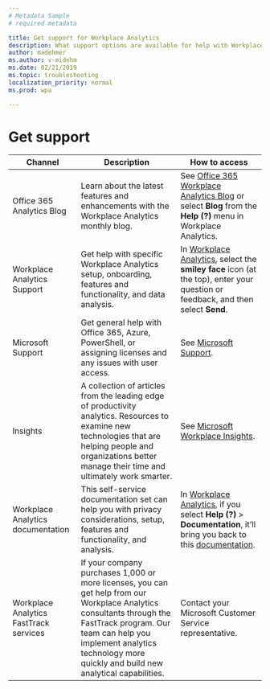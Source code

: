 ```yaml
---
# Metadata Sample
# required metadata

title: Get support for Workplace Analytics
description: What support options are available for help with Workplace Analytics
author: madehmer
ms.author: v-midehm
ms.date: 02/21/2019
ms.topic: troubleshooting
localization_priority: normal 
ms.prod: wpa

---
```

# Get support

|Channel|Description|How to access|
|-------|-----------|---------------|
|Office 365 Analytics Blog|Learn about the latest features and enhancements with the Workplace Analytics monthly blog.|See [Office 365 Workplace Analytics Blog](https://techcommunity.microsoft.com/t5/Office-365-Analytics-Blog/bg-p/Office365AnalyticsBlog) or select **Blog** from the **Help (?)** menu in Workplace Analytics.|
|Workplace Analytics Support|Get help with specific Workplace Analytics setup, onboarding, features and functionality, and data analysis.|In [Workplace Analytics](https://workplaceanalytics.office.com), select the **smiley face** icon (at the top), enter your question or feedback, and then select **Send**.|
|Microsoft Support|Get general help with Office 365, Azure, PowerShell, or assigning licenses and any issues with user access.|See [Microsoft Support](https://support.microsoft.com/).|
|Insights|A collection of articles from the leading edge of productivity analytics. Resources to examine new technologies that are helping people and organizations better manage their time and ultimately work smarter.|See [Microsoft Workplace Insights](http://insights.office.com/).|
Workplace Analytics documentation|This self-service documentation set can help you with privacy considerations, setup, features and functionality, and analysis.|In [Workplace Analytics](https://workplaceanalytics.office.com), if you select **Help (?)** > **Documentation**, it’ll bring you back to this [documentation](../index.md).|
|Workplace Analytics FastTrack services |If your company purchases 1,000 or more licenses, you can get help from our Workplace Analytics consultants through the FastTrack program. Our team can help you implement analytics technology more quickly and build new analytical capabilities. |Contact your Microsoft Customer Service representative. |
